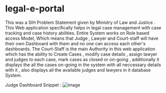 # legal-e-portal
This was a SIH Problem Statement given by Ministry of Law and Justice .
This Web application specifically helps in legal case management with case tracking and case history abilities. Entire System works on Role based access Model,
Which means that Judge , Lawyer and Court-staff will have their own Dashboard with them and no one can access each other's dashboards.
The Court-Staff is the main Authority in this web application which has the ability to Create Cases , modify case details , assign lawyer and judges to each case,
mark cases as closed or on-going , additionally it displays the all the cases on-going in the system with all neccessary details with it , also displays
all the available judges and lawyers in it database System.



Judge Dashboard Snippet : ![image](https://github.com/pratham5685/legal-e-portal/assets/93913808/85fe3f47-8649-4a2e-ad62-90674cdc1330)


